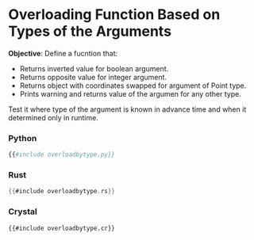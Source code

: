 # Overloading Function Based on Types of the Arguments

**Objective**: Define a fucntion that:

- Returns inverted value for boolean argument.
- Returns opposite value for integer argument.
- Returns object with coordinates swapped for argument of Point type.
- Prints warning and returns value of the argumen for any other type.

Test it where type of the argument is known in advance time and when it determined only in runtime.

### Python

```python
{{#include overloadbytype.py}}
```

### Rust

```rust
{{#include overloadbytype.rs}}
```

### Crystal

```crystal
{{#include overloadbytype.cr}}
```
